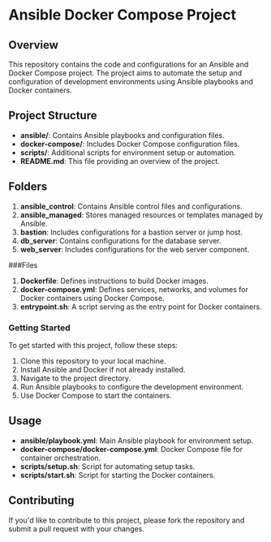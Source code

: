 # Ansible Docker Compose Project

## Overview
This repository contains the code and configurations for an Ansible and Docker Compose project. The project aims to automate the setup and configuration of development environments using Ansible playbooks and Docker containers.

## Project Structure
- **ansible/**: Contains Ansible playbooks and configuration files.
- **docker-compose/**: Includes Docker Compose configuration files.
- **scripts/**: Additional scripts for environment setup or automation.
- **README.md**: This file providing an overview of the project.
## Folders

1. **ansible_control**: Contains Ansible control files and configurations.
2. **ansible_managed**: Stores managed resources or templates managed by Ansible.
3. **bastion**: Includes configurations for a bastion server or jump host.
4. **db_server**: Contains configurations for the database server.
5. **web_server**: Includes configurations for the web server component.

###Files

1. **Dockerfile**: Defines instructions to build Docker images.
2. **docker-compose.yml**: Defines services, networks, and volumes for Docker containers using Docker Compose.
3. **entrypoint.sh**: A script serving as the entry point for Docker containers.


### Getting Started
To get started with this project, follow these steps:
1. Clone this repository to your local machine.
2. Install Ansible and Docker if not already installed.
3. Navigate to the project directory.
4. Run Ansible playbooks to configure the development environment.
5. Use Docker Compose to start the containers.

## Usage
- **ansible/playbook.yml**: Main Ansible playbook for environment setup.
- **docker-compose/docker-compose.yml**: Docker Compose file for container orchestration.
- **scripts/setup.sh**: Script for automating setup tasks.
- **scripts/start.sh**: Script for starting the Docker containers.

## Contributing
If you'd like to contribute to this project, please fork the repository and submit a pull request with your changes.


